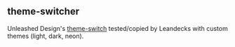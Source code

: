 ## theme-switcher

Unleashed Design's [theme-switch](https://www.youtube.com/watch?v=3IoGET2jkk4) tested/copied by Leandecks with custom themes (light, dark, neon).